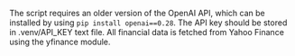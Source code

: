 
The script requires an older version of the OpenAI API, which can be installed by using `pip install openai==0.28`. The API key should be stored in .venv/API_KEY text file.
All financial data is fetched from Yahoo Finance using the yfinance module.
